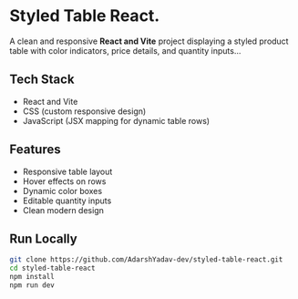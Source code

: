 # Styled Table React.

A clean and responsive **React and Vite** project displaying a styled product table with color indicators, price details, and quantity inputs...

##  Tech Stack
- React and Vite
- CSS (custom responsive design)
- JavaScript (JSX mapping for dynamic table rows)

##  Features
- Responsive table layout
- Hover effects on rows
- Dynamic color boxes
- Editable quantity inputs
- Clean modern design

##  Run Locally
```bash
git clone https://github.com/AdarshYadav-dev/styled-table-react.git
cd styled-table-react
npm install
npm run dev

